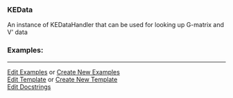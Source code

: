 ### <a id="Psience.Data.KEData.KEData">KEData</a>
An instance of KEDataHandler that can be used for looking up G-matrix and V' data

### Examples:



___

[Edit Examples](https://github.com/McCoyGroup/Psience/edit/edit/ci/examples/ci/docs/Psience/Data/KEData/KEData.md) or 
[Create New Examples](https://github.com/McCoyGroup/Psience/new/edit/?filename=ci/examples/ci/docs/Psience/Data/KEData/KEData.md) <br/>
[Edit Template](https://github.com/McCoyGroup/Psience/edit/edit/ci/docs/ci/docs/Psience/Data/KEData/KEData.md) or 
[Create New Template](https://github.com/McCoyGroup/Psience/new/edit/?filename=ci/docs/templates/ci/docs/Psience/Data/KEData/KEData.md) <br/>
[Edit Docstrings](https://github.com/McCoyGroup/Psience/edit/edit/Psience/Data/KEData/KEData/__init__.py?message=Update%20Docs)